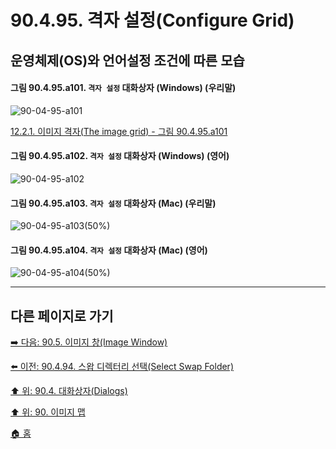 # 90.4.95. 격자 설정(Configure Grid)
## 운영체제(OS)와 언어설정 조건에 따른 모습

<a id="90-04-95-a101"></a>

#### 그림 90.4.95.a101. `격자 설정` 대화상자 (Windows) (우리말)
![90-04-95-a101](https://github.com/wonder13662/gimp/assets/15767104/e764ecdc-495a-452d-b171-1cec974d01b1)

[12.2.1. 이미지 격자(The image grid) - 그림 90.4.95.a101](./12-02-01-the-image-grid.md#90-04-95-a101)

<a id="90-04-95-a102"></a>

#### 그림 90.4.95.a102. `격자 설정` 대화상자 (Windows) (영어)
![90-04-95-a102](https://github.com/wonder13662/gimp/assets/15767104/b0be49e5-80ef-4899-8b35-149de0e3c7ba)

<a id="90-04-95-a103"></a>

#### 그림 90.4.95.a103. `격자 설정` 대화상자 (Mac) (우리말)
![90-04-95-a103(50%)](https://github.com/wonder13662/gimp/assets/15767104/8893fbd8-22d4-447a-b9a9-ebc7388d05ce)

<a id="90-04-95-a104"></a>

#### 그림 90.4.95.a104. `격자 설정` 대화상자 (Mac) (영어)
![90-04-95-a104(50%)](https://github.com/wonder13662/gimp/assets/15767104/2cb92a0e-1c7c-4dba-aa12-52442169e2d5)

***

## 다른 페이지로 가기

[➡️ 다음: 90.5. 이미지 창(Image Window)](./90-05-00-image_window.md)

[⬅️ 이전: 90.4.94. 스왑 디렉터리 선택(Select Swap Folder)](./90-04-0094-select_swap_folder.md)

[⬆️ 위: 90.4. 대화상자(Dialogs)](./90-04-0000-dialogs.md)

[⬆️ 위: 90. 이미지 맵](./90-00-image-map.md)

[🏠 홈](./00-home.md)
